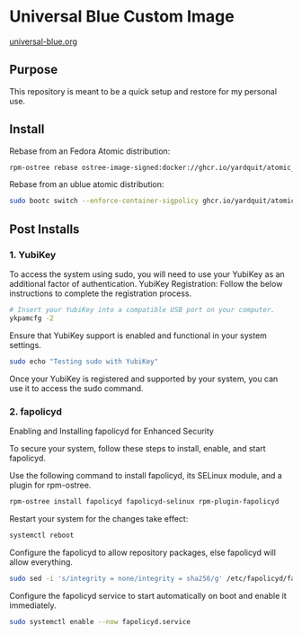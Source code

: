 # Universal Blue Custom Image
[universal-blue.org](https://universal-blue.org/)

## Purpose

This repository is meant to be a quick setup and restore for my personal use.

## Install
Rebase from an Fedora Atomic distribution:
```bash
rpm-ostree rebase ostree-image-signed:docker://ghcr.io/yardquit/atomic_custm:latest
```

Rebase from an ublue atomic distribution:
```bash
sudo bootc switch --enforce-container-sigpolicy ghcr.io/yardquit/atomic_custm:latest
```

## Post Installs

### 1. YubiKey
To access the system using sudo, you will need to use your YubiKey as an additional factor of authentication. 
YubiKey Registration: 
Follow the below instructions to complete the registration process.
```bash
# Insert your YubiKey into a compatible USB port on your computer.
ykpamcfg -2
```
Ensure that YubiKey support is enabled and functional in your system settings.
```bash
sudo echo "Testing sudo with YubiKey"
```
Once your YubiKey is registered and supported by your system, you can use it to access the sudo command. 


### 2. fapolicyd
Enabling and Installing fapolicyd for Enhanced Security  

To secure your system, follow these steps to install, enable, and start fapolicyd.

Use the following command to install fapolicyd, its SELinux module, and a plugin for rpm-ostree.
```bash
rpm-ostree install fapolicyd fapolicyd-selinux rpm-plugin-fapolicyd
```
Restart your system for the changes take effect:
```bash
systemctl reboot
```
Configure the fapolicyd to allow repository packages, else fapolicyd will allow everything.
```bash
sudo sed -i 's/integrity = none/integrity = sha256/g' /etc/fapolicyd/fapolicyd.conf
```
Configure the fapolicyd service to start automatically on boot and enable it immediately.
```bash
sudo systemctl enable --now fapolicyd.service
``` 
